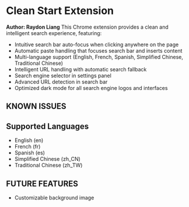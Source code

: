 # Clean Start Extension

**Author: Raydon Liang**
This Chrome extension provides a clean and intelligent search experience, featuring:

- Intuitive search bar auto-focus when clicking anywhere on the page
- Automatic paste handling that focuses search bar and inserts content
- Multi-language support (English, French, Spanish, Simplified Chinese, Traditional Chinese)
- Intelligent URL handling with automatic search fallback
- Search engine selector in settings panel
- Advanced URL detection in search bar
- Optimized dark mode for all search engine logos and interfaces

## KNOWN ISSUES


## Supported Languages
- English (en)
- French (fr)
- Spanish (es)
- Simplified Chinese (zh_CN)
- Traditional Chinese (zh_TW)


## FUTURE FEATURES
- Customizable background image